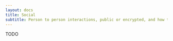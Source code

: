 ```yaml
---
layout: docs
title: Social
subtitle: Person to person interactions, public or encrypted, and how to interpret them.
---
```



TODO
